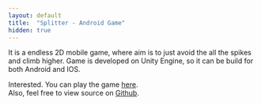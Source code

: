 ```yaml
---
layout: default
title:  "Splitter - Android Game"
hidden: true
---
```

It is a endless 2D mobile game, where aim is to just avoid the all the spikes and climb higher. Game is developed on Unity Engine, so it can be build for both Android and IOS.

Interested. You can play the game [here](https://play.google.com/store/apps/details?id=com.mdg.splitter).
<br>Also, feel free to view source on [Github](https://github.com/deep110/Splitter).